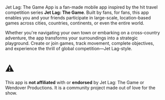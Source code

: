 Jet Lag: The Game App is a fan-made mobile app inspired by the hit travel competition series **Jet Lag: The Game**. Built by fans, for fans, this app enables you and your friends participate in large-scale, location-based games across cities, countries, continents, or even the entire world.

Whether you're navigating your own town or embarking on a cross-country adventure, the app transforms your surroundings into a strategic playground. Create or join games, track movement, complete objectives, and experience the thrill of global competition—Jet Lag-style.

# ⚠️
This app is **not affiliated** with or **endorsed** by Jet Lag: The Game or Wendover Productions. It is a community project made out of love for the show.

